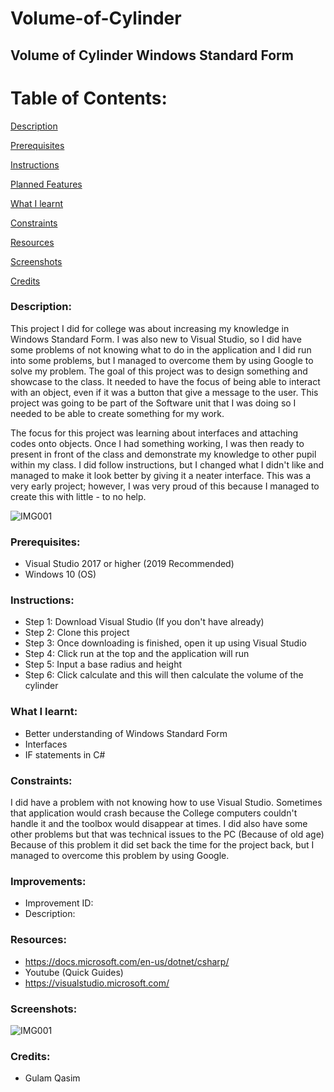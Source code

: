 # Volume-of-Cylinder

## Volume of Cylinder Windows Standard Form

# Table of Contents:

[Description](#Description)  
<a name="Description"/>

[Prerequisites](#Prerequisites)  
<a name="Prerequisites"/>

[Instructions](#Instructions)  
<a name="Instructions"/>

[Planned Features](#Planned_Features)  
<a name="Planned_Features"/>

[What I learnt](#What_I_Learnt)  
<a name="What_I_Learnt"/>

[Constraints](#Constraints)  
<a name="Constraints"/>

[Resources](#Resources)  
<a name="Resources"/>

[Screenshots](#Screenshots)
<a name="Screenshots"/>

[Credits](#Credits)  
<a name="Credits"/>

### Description: 

This project I did for college was about increasing my knowledge in Windows Standard Form. I was also new to Visual Studio, so I did have some problems of not knowing what to do in the application and I did run into some problems, but I managed to overcome them by using Google to solve my problem. The goal of this project was to design something and showcase to the class. It needed to have the focus of being able to interact with an object, even if it was a button that give a message to the user. This project was going to be part of the Software unit that I was doing so I needed to be able to create something for my work. 

The focus for this project was learning about interfaces and attaching codes onto objects. Once I had something working, I was then ready to present in front of the class and demonstrate my knowledge to other pupil within my class. I did follow instructions, but I changed what I didn't like and managed to make it look better by giving it a neater interface. This was a very early project; however, I was very proud of this because I managed to create this with little - to no help.


![IMG001](https://user-images.githubusercontent.com/45819118/71189266-71dec200-227a-11ea-9990-a67e220b4787.PNG)

### Prerequisites:
- Visual Studio 2017 or higher (2019 Recommended)
- Windows 10 (OS)

### Instructions:
- Step 1: Download Visual Studio (If you don't have already)
- Step 2: Clone this project
- Step 3: Once downloading is finished, open it up using Visual Studio
- Step 4: Click run at the top and the application will run
- Step 5: Input a base radius and height
- Step 6: Click calculate and this will then calculate the volume of the cylinder

### What I learnt:
- Better understanding of Windows Standard Form
- Interfaces
- IF statements in C#

### Constraints:

I did have a problem with not knowing how to use Visual Studio. Sometimes that application would crash because the College computers couldn't handle it and the toolbox would disappear at times. I did also have some other problems but that was technical issues to the PC (Because of old age) Because of this problem it did set back the time for the project back, but I managed to overcome this problem by using Google.

### Improvements:

- Improvement ID:
- Description: 

### Resources:
- https://docs.microsoft.com/en-us/dotnet/csharp/
- Youtube (Quick Guides)
- https://visualstudio.microsoft.com/

### Screenshots:
![IMG001](https://user-images.githubusercontent.com/45819118/71189266-71dec200-227a-11ea-9990-a67e220b4787.PNG)

### Credits:
- Gulam Qasim
